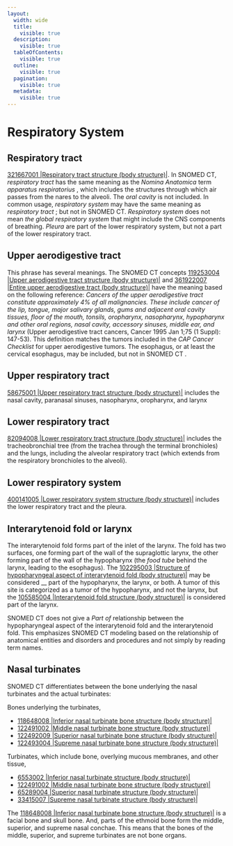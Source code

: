 ```yaml
---
layout:
  width: wide
  title:
    visible: true
  description:
    visible: true
  tableOfContents:
    visible: true
  outline:
    visible: true
  pagination:
    visible: true
  metadata:
    visible: true
---
```


# Respiratory System

## Respiratory tract

[321667001 |Respiratory tract structure (body structure)|](http://snomed.info/id/321667001). In SNOMED CT, _respiratory tract_ has the same meaning as the _Nomina Anatomica_ term _apparatus respiratorius_ , which includes the structures through which air passes from the nares to the alveoli. The _oral cavity_ is not included. In common usage, _respiratory system_ may have the same meaning as _respiratory tract_ ; but not in SNOMED CT. _Respiratory system_ does not mean _the global respiratory system_ that might include the CNS components of breathing. _Pleura_ are part of the lower respiratory system, but not a part of the lower respiratory tract.

## Upper aerodigestive tract

This phrase has several meanings. The SNOMED CT concepts [119253004 |Upper aerodigestive tract structure (body structure)|](http://snomed.info/id/119253004) and [361922007 |Entire upper aerodigestive tract (body structure)|](http://snomed.info/id/361922007) have the meaning based on the following reference: _Cancers of the upper aerodigestive tract constitute approximately 4% of all malignancies. These include cancer of the lip, tongue, major salivary glands, gums and adjacent oral cavity tissues, floor of the mouth, tonsils, oropharynx, nasopharynx, hypopharynx and other oral regions, nasal cavity, accessory sinuses, middle ear, and larynx_ (Upper aerodigestive tract cancers, Cancer 1995 Jan 1;75 (1 Suppl): 147-53). This definition matches the tumors included in the _CAP Cancer Checklist_ for upper aerodigestive tumors. The esophagus, or at least the cervical esophagus, may be included, but not in SNOMED CT _._

## Upper respiratory tract

[58675001 |Upper respiratory tract structure (body structure)|](http://snomed.info/id/58675001) includes the nasal cavity, paranasal sinuses, nasopharynx, oropharynx, and larynx

## Lower respiratory tract

[82094008 |Lower respiratory tract structure (body structure)|](http://snomed.info/id/82094008) includes the tracheobronchial tree (from the trachea through the terminal bronchioles) and the lungs, including the alveolar respiratory tract (which extends from the respiratory bronchioles to the alveoli).

## Lower respiratory system

[400141005 |Lower respiratory system structure (body structure)|](http://snomed.info/id/400141005) includes the lower respiratory tract and the pleura.

## Interarytenoid fold or larynx

The interarytenoid fold forms part of the inlet of the larynx. The fold has two surfaces, one forming part of the wall of the supraglottic larynx, the other forming part of the wall of the hypopharynx (the _food tube_ behind the larynx, leading to the esophagus). The [102295003 |Structure of hypopharyngeal aspect of interarytenoid fold (body structure)|](http://snomed.info/id/102295003) may be considered \_\_ part of the hypopharynx, the larynx, or both. A tumor of this site is categorized as a tumor of the hypopharynx, and not the larynx, but the [105585004 |Interarytenoid fold structure (body structure)|](http://snomed.info/id/105585004) is considered part of the larynx.

SNOMED CT does not give a _Part of_ relationship between the hypopharyngeal aspect of the interarytenoid fold and the interarytenoid fold. This emphasizes SNOMED CT modeling based on the relationship of anatomical entities and disorders and procedures and not simply by reading term names.

## Nasal turbinates

SNOMED CT differentiates between the bone underlying the nasal turbinates and the actual turbinates:

Bones underlying the turbinates,

* [118648008 |Inferior nasal turbinate bone structure (body structure)|](http://snomed.info/id/118648008)
* [122491002 |Middle nasal turbinate bone structure (body structure)|](http://snomed.info/id/122491002)
* [122492009 |Superior nasal turbinate bone structure (body structure)|](http://snomed.info/id/122492009)
* [122493004 |Supreme nasal turbinate bone structure (body structure)|](http://snomed.info/id/122493004)

Turbinates, which include bone, overlying mucous membranes, and other tissue,

* [6553002 |Inferior nasal turbinate structure (body structure)|](http://snomed.info/id/6553002)
* [122491002 |Middle nasal turbinate bone structure (body structure)|](http://snomed.info/id/122491002)
* [65289004 |Superior nasal turbinate structure (body structure)|](http://snomed.info/id/65289004)
* [33415007 |Supreme nasal turbinate structure (body structure)|](http://snomed.info/id/33415007)

The [118648008 |Inferior nasal turbinate bone structure (body structure)|](http://snomed.info/id/118648008) is a facial bone and skull bone. And, parts of the ethmoid bone form the middle, superior, and supreme nasal conchae. This means that the bones of the middle, superior, and supreme turbinates are not bone organs.
